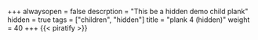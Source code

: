 +++
alwaysopen = false
descrption = "This be a hidden demo child plank"
hidden = true
tags = ["children", "hidden"]
title = "plank 4 (hidden)"
weight = 40
+++
{{< piratify >}}